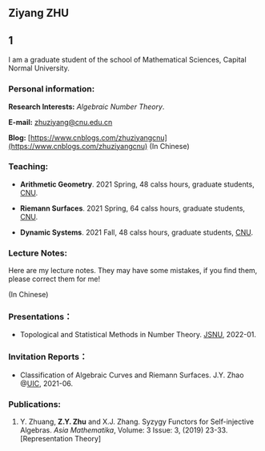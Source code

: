 ## Ziyang ZHU

## 1

I am a graduate student of the school of Mathematical Sciences, Capital Normal University.

### Personal information:

**Research Interests:** _Algebraic Number Theory_.

**E-mail:** zhuziyang@cnu.edu.cn

**Blog:** [https://www.cnblogs.com/zhuziyangcnu](https://www.cnblogs.com/zhuziyangcnu) (In Chinese)







### Teaching:

- **Arithmetic Geometry**. 2021 Spring, 48 calss hours, graduate students, [CNU](https://cnu.edu.cn/).

- **Riemann Surfaces**. 2021 Spring, 64 calss hours, graduate students, [CNU](https://cnu.edu.cn/).

- **Dynamic Systems**. 2021 Fall, 48 calss hours, graduate students, [CNU](https://cnu.edu.cn/).


### Lecture Notes:

Here are my lecture notes. They may have some mistakes, if you find them, please correct them for me!

(In Chinese)



### Presentations：

- Topological and Statistical Methods in Number Theory. [JSNU](http://www.jsnu.edu.cn/), 2022-01.


### Invitation Reports：

- Classification of Algebraic Curves and Riemann Surfaces. J.Y. Zhao @[UIC](https://www.uic.edu/), 2021-06.



### Publications:

1. Y. Zhuang, **Z.Y. Zhu** and X.J. Zhang. Syzygy Functors for Self-injective Algebras. _Asia Mathematika_, Volume: 3 Issue: 3, (2019) 23-33. [Representation Theory]








